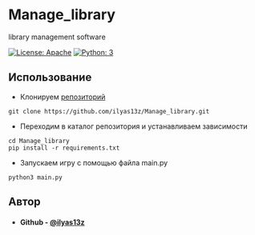 # Manage_library
library management software

[![License: Apache](https://img.shields.io/badge/License-Apache%202.0-blue.svg)](https://www.apache.org/licenses/LICENSE-2.0) [![Python: 3](https://img.shields.io/badge/python-3-blue.svg)](https://www.python.org/)

## Использование
* Клонируем [репозиторий](https://github.com/ilyas13z/Manage_library)
```shell
git clone https://github.com/ilyas13z/Manage_library.git
```
* Переходим в каталог репозитория и устанавливаем зависимости
```shell
cd Manage_library
pip install -r requirements.txt
```
* Запускаем игру с помощью файла main.py
```shell
python3 main.py
``` 

## Автор
* #### Github - [@ilyas13z](https://github.com/ilyas13z)
